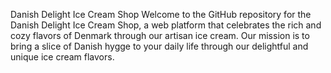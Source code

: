 Danish Delight Ice Cream Shop
Welcome to the GitHub repository for the Danish Delight Ice Cream Shop, a web platform that celebrates the rich and cozy flavors of Denmark through our artisan ice cream. Our mission is to bring a slice of Danish hygge to your daily life through our delightful and unique ice cream flavors.
